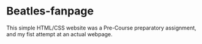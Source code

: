 # Beatles-fanpage

This simple HTML/CSS website was a Pre-Course preparatory assignment, and my fist attempt at an actual webpage.